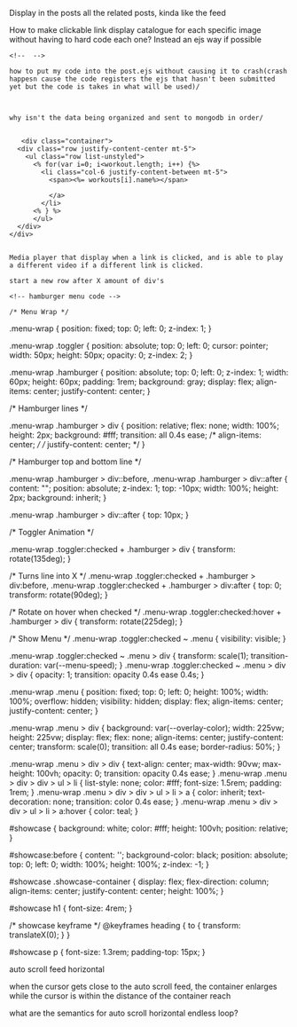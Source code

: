 Display in the posts all the related posts, kinda like the feed


How to make clickable link display catalogue for each specific image without having to hard code each one? Instead an ejs way if possible


    <!--  -->
<!-- 
    <div class="container">
      <div class="row justify-content-center mt-5">
        <ul class="row list-unstyled">
          <li class="col-6 justify-content-between mt-5">
            <span><%=workouts[i].name%></span>
            <span><%=workouts[i].type%></span>
            <span><%=workouts[i].walkthrough%></span>
            
          </li>
          </ul>
      </div>
    </div>   -->


    how to put my code into the post.ejs without causing it to crash(crash happesn cause the code registers the ejs that hasn't been submitted yet but the code is takes in what will be used)/



    why isn't the data being organized and sent to mongodb in order/


       <div class="container">
      <div class="row justify-content-center mt-5">
        <ul class="row list-unstyled">
          <% for(var i=0; i<workout.length; i++) {%>
            <li class="col-6 justify-content-between mt-5">
              <span><%= workouts[i].name%></span>
            
              </a>
            </li>
          <% } %>
          </ul>
      </div>
    </div>  


    Media player that display when a link is clicked, and is able to play a different video if a different link is clicked.

    start a new row after X amount of div's

    <!-- hamburger menu code -->

    /* Menu Wrap */

.menu-wrap {
  position: fixed;
  top: 0;
  left: 0;
  z-index: 1;
}

.menu-wrap .toggler {
  position: absolute;
  top: 0;
  left: 0;
  cursor: pointer;
  width: 50px;
  height: 50px;
  opacity: 0;
  z-index: 2;
}

.menu-wrap .hamburger {
  position: absolute;
  top: 0;
  left: 0;
  z-index: 1;
  width: 60px;
  height: 60px;
  padding: 1rem;
  background: gray;
  display: flex;
  align-items: center;
  justify-content: center;
}

/* Hamburger lines */

.menu-wrap .hamburger > div {
  position: relative;
  flex: none;
  width: 100%;
  height: 2px;
  background: #fff;
  transition: all 0.4s ease;
  /* align-items: center; */
  /* justify-content: center; */
}

/* Hamburger top and bottom line */

.menu-wrap .hamburger > div::before,
.menu-wrap .hamburger > div::after {
  content: "";
  position: absolute;
  z-index: 1;
  top: -10px;
  width: 100%;
  height: 2px;
  background: inherit;
}

.menu-wrap .hamburger > div::after {
  top: 10px;
}

/* Toggler Animation */

.menu-wrap .toggler:checked + .hamburger > div {
  transform: rotate(135deg);
}


/* Turns line into X */
.menu-wrap .toggler:checked + .hamburger > div:before,
.menu-wrap .toggler:checked + .hamburger > div:after {
  top: 0;
  transform: rotate(90deg);
}

/* Rotate on hover when checked */
.menu-wrap .toggler:checked:hover + .hamburger > div {
  transform: rotate(225deg);
}

/* Show Menu */
.menu-wrap .toggler:checked ~ .menu {
  visibility: visible;
}

.menu-wrap .toggler:checked ~ .menu > div {
  transform: scale(1);
  transition-duration: var(--menu-speed);
}
.menu-wrap .toggler:checked ~ .menu > div > div {
  opacity: 1;
  transition: opacity 0.4s ease 0.4s;
}

.menu-wrap .menu {
  position: fixed;
  top: 0;
  left: 0;
  height: 100%;
  width: 100%;
  overflow: hidden;
  visibility: hidden;
  display: flex;
  align-items: center;
  justify-content: center;
}

.menu-wrap .menu > div {
  background: var(--overlay-color);
  width: 225vw;
  height: 225vw;
  display: flex;
  flex: none;
  align-items: center;
  justify-content: center;
  transform: scale(0);
  transition: all 0.4s ease;
  border-radius: 50%;
}

.menu-wrap .menu > div > div {
  text-align: center;
  max-width: 90vw;
  max-height: 100vh;
  opacity: 0;
  transition: opacity 0.4s ease;
}
.menu-wrap .menu > div > div > ul > li {
  list-style: none;
  color: #fff;
  font-size: 1.5rem;
  padding: 1rem;
}
.menu-wrap .menu > div > div > ul > li > a {
  color: inherit;
  text-decoration: none;
  transition: color 0.4s ease;
}
.menu-wrap .menu > div > div > ul > li > a:hover {
  color: teal;
}

#showcase {
  background: white;
  color: #fff;
  height: 100vh;
  position: relative;
}

#showcase:before {
  content: '';
  background-color: black;
  position: absolute;
  top: 0;
  left: 0;
  width: 100%;
  height: 100%;
  z-index: -1;
}

#showcase .showcase-container {
  display: flex;
  flex-direction: column;
  align-items: center;
  justify-content: center;
  height: 100%;
}

#showcase h1 {
  font-size: 4rem;
}

/* showcase keyframe */
@keyframes heading {
  to {
    transform: translateX(0);
  }
}

#showcase p {
  font-size: 1.3rem;
  padding-top: 15px;
}


auto scroll feed horizontal

when the cursor gets close to the auto scroll feed, the container enlarges while the cursor is within the distance of the container reach

what are the semantics for auto scroll horizontal endless loop?